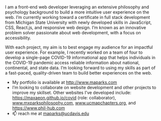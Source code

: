 I am a front-end web developer leveraging an extensive philosophy and psychology background to build a more intuitive user experience on the web. I’m currently working toward a certificate in full stack development from Michigan State University with newly developed skills in JavaScript, CSS, React.js, and responsive web design. I’m known as an innovative problem solver passionate about web development, with a focus on accessibility.

With each project, my aim is to best engage my audience for an impactful user experience. For example, I recently worked on a team of four to develop a single-page COVID-19 informational app that helps individuals in the COVID-19 pandemic access reliable information about national, continental, and state data. I’m looking forward to using my skills as part of a fast-paced, quality-driven team to build better experiences on the web.

- My portfolio is available at http://www.maparks.com
- I’m looking to collaborate on website development and other projects to improve my skillset. Other websites I've developed include: https://maxaeon.github.io/covid (role: collaborator), www.mxparksphilosophy.com, www.ucmapchapters.org, and https://www.phil-hub.com
- 📫 reach me at maparks@ucdavis.edu

<!---
maxaeon/maxaeon is a ✨ special ✨ repository because its `README.md` (this file) appears on your GitHub profile.
You can click the Preview link to take a look at your changes.
--->
